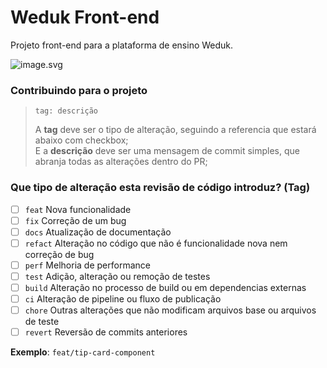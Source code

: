 # Weduk Front-end
Projeto front-end para a plataforma de ensino Weduk.

![image.svg](./docs/prev.gif)

### Contribuindo para o projeto

> ```
> tag: descrição
> ```
> A **tag** deve ser o tipo de alteração, seguindo a referencia que estará abaixo com checkbox;\
> E a  **descrição** deve ser uma mensagem de commit simples, que abranja todas as alterações dentro do PR;

### Que tipo de alteração esta revisão de código introduz? (Tag)
- [ ] `feat` Nova funcionalidade
- [ ] `fix` Correção de um bug
- [ ] `docs` Atualização de documentação
- [ ] `refact` Alteração no código que não é funcionalidade nova nem correção de bug
- [ ] `perf` Melhoria de performance
- [ ] `test` Adição, alteração ou remoção de testes
- [ ] `build` Alteração no processo de build ou em dependencias externas
- [ ] `ci` Alteração de pipeline ou fluxo de publicação
- [ ] `chore` Outras alterações que não modificam arquivos base ou arquivos de teste
- [ ] `revert` Reversão de commits anteriores

**Exemplo**: `feat/tip-card-component`
